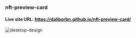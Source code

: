 ### nft-preview-card

#### Live site URL: https://daliborbn.github.io/nft-preview-card/
![desktop-design](https://user-images.githubusercontent.com/109923493/197357212-45746efa-54cc-45bf-ae82-96250206527c.jpg)

